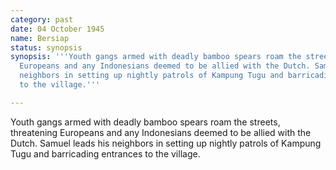 ```yaml
---
category: past
date: 04 October 1945
name: Bersiap
status: synopsis
synopsis: '''Youth gangs armed with deadly bamboo spears roam the streets, threatening
  Europeans and any Indonesians deemed to be allied with the Dutch. Samuel leads his
  neighbors in setting up nightly patrols of Kampung Tugu and barricading entrances
  to the village.'''

---
```


Youth gangs armed with deadly bamboo spears roam the
streets, threatening Europeans and any Indonesians deemed to be allied
with the Dutch. Samuel leads his neighbors in setting up nightly patrols
of Kampung Tugu and barricading entrances to the village.
